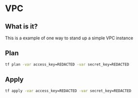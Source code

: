 # VPC

## What is it?
This is a example of one way to stand up a simple VPC instance

## Plan
```sh
tf plan -var access_key=REDACTED -var secret_key=REDACTED
```

## Apply
```sh
tf apply -var access_key=REDACTED -var secret_key=REDACTED
```
